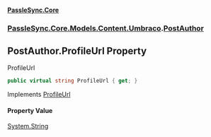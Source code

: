 #### [PassleSync.Core](index.md 'index')
### [PassleSync.Core.Models.Content.Umbraco](PassleSync.Core.Models.Content.Umbraco.md 'PassleSync.Core.Models.Content.Umbraco').[PostAuthor](PassleSync.Core.Models.Content.Umbraco.PostAuthor.md 'PassleSync.Core.Models.Content.Umbraco.PostAuthor')

## PostAuthor.ProfileUrl Property

ProfileUrl

```csharp
public virtual string ProfileUrl { get; }
```

Implements [ProfileUrl](https://docs.microsoft.com/en-us/dotnet/api/PassleSync.Core.API.Models.IBasicAuthorDetails.ProfileUrl 'PassleSync.Core.API.Models.IBasicAuthorDetails.ProfileUrl')

#### Property Value
[System.String](https://docs.microsoft.com/en-us/dotnet/api/System.String 'System.String')